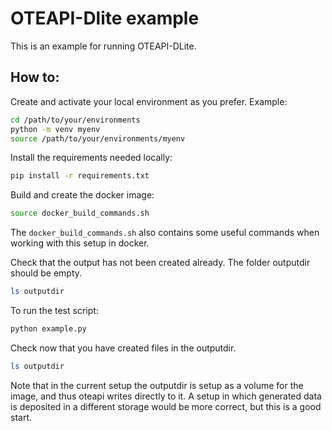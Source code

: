 # OTEAPI-Dlite example

This is an example for running OTEAPI-DLite.


## How to:
Create and activate your local environment as you prefer.
Example:
   ```bash
   cd /path/to/your/environments
   python -m venv myenv
   source /path/to/your/environments/myenv
   ```

Install the requirements needed locally:
   ```bash
   pip install -r requirements.txt
   ```

Build and create the docker image:
   ```bash
   source docker_build_commands.sh
   ```
The `docker_build_commands.sh` also contains some useful commands when working with this setup in docker.  


Check that the output has not been created already.
The folder outputdir should be empty.
   ```bash
   ls outputdir
   ```

To run the test script:
   ```bash
   python example.py
   ```
Check now that you have created files in the outputdir.
   ```bash
   ls outputdir
   ```

Note that in the current setup the outputdir is setup as a volume for the image,
and thus oteapi writes directly to it.
A setup in which generated data is deposited in a different storage would be
more correct, but this is a good start.
